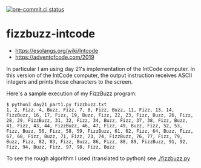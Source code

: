 [![pre-commit.ci status](https://results.pre-commit.ci/badge/github/anthonywritescode/fizzbuzz-intcode/master.svg)](https://results.pre-commit.ci/latest/github/anthonywritescode/fizzbuzz-intcode/master)

fizzbuzz-intcode
================

- https://esolangs.org/wiki/Intcode
- https://adventofcode.com/2019

In particular I am using day 21's implementation of the IntCode computer.  In
this version of the IntCode computer, the output instruction receives
ASCII integers and prints those characters to the screen.

Here's a sample execution of my FizzBuzz program:

```console
$ python3 day21_part1.py fizzbuzz.txt
1, 2, Fizz, 4, Buzz, Fizz, 7, 8, Fizz, Buzz, 11, Fizz, 13, 14, FizzBuzz, 16, 17, Fizz, 19, Buzz, Fizz, 22, 23, Fizz, Buzz, 26, Fizz, 28, 29, FizzBuzz, 31, 32, Fizz, 34, Buzz, Fizz, 37, 38, Fizz, Buzz, 41, Fizz, 43, 44, FizzBuzz, 46, 47, Fizz, 49, Buzz, Fizz, 52, 53, Fizz, Buzz, 56, Fizz, 58, 59, FizzBuzz, 61, 62, Fizz, 64, Buzz, Fizz, 67, 68, Fizz, Buzz, 71, Fizz, 73, 74, FizzBuzz, 76, 77, Fizz, 79, Buzz, Fizz, 82, 83, Fizz, Buzz, 86, Fizz, 88, 89, FizzBuzz, 91, 92, Fizz, 94, Buzz, Fizz, 97, 98, Fizz, Buzz
```

To see the rough algorithm I used (translated to python) see
[./fizzbuzz.py](./fizzbuzz.py)
